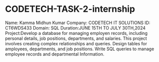 # CODETECH-TASK-2-internship
Name: Kamma Midhun Kumar
Company: CODETECH IT SOLUTIONS 
ID: CT6WDS433
Domain: SQL 
Duration:JUNE 15TH TO JULY 30TH,2024
Project:Develop a database for managing employen records, including personal details, job positions, departments, and salaries. This project involves creating complex relationships and queries. Design tables for amployees, departments, and job positions. Write SQL queries to manage employee records and departmental Information.
